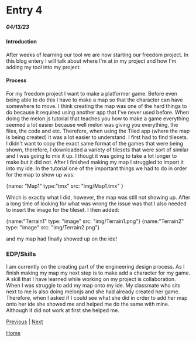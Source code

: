 # Entry 4
##### 04/13/23


#### Introduction
After weeks of learning our tool we are now starting our freedom project. In this blog entery I will talk about where I'm at in my project and how I'm adding my tool into my project.

#### Process
For my freedom project I want to make a platformer game. Before even being able to do this I have to make a map so that the character can have somewhere to move. I think creating the map was one of the hard things to do because it required using another app that I've never used before. When doing the melon js tutorial that teaches you how to make a game everything seemed a lot easier because well melon was giving you everything, the files, the code and etc. Therefore, when using the Tiled app (where the map is being created) it was a lot easier to understand.
I first had to find tilesets. I didn't want to copy the exact same format of the games that were being shown, therefore, I downloaded a variety of tilesets that were sort of similar and I was going to mix it up. I thougt it was going to take a lot longer to make but it did not. After I finished making my map I struggled to import it into my ide. In the tutorial one of the important things we had to do in order for the map to show up was:

{name: "Map1"               type:"tmx"        src: "img/Map1.tmx" }

Which is exactly what I did, however, the map was still not showing up. After a long time of looking for what was wrong the issue was that I also needed to insert the image for the tileset. I then added:

{name:"Terrain1"            type: "image"     src: "img/Terrain1.png"}
{name:"Terrain2"            type: "image"     src: "img/Terrain2.png"}

and my map had finally showed up on the ide!


### EDP/Skills
I am currently on the creating part of the engineering design process. As I finish making my map my next step is to make add a character for my game. A skill that I have learned while working on my project is collaboration. When I was struggle to add my map onto my ide. My classmate who sits next to me is also doing melonjs and she had already created her game. Therefore, when I asked if I could see what she did in order to add her map onto her ide she showed me and helped me do the same with mine. Although it did not work at first she helped me. 




[Previous](entry03.md) | [Next](entry05.md)

[Home](../README.md)